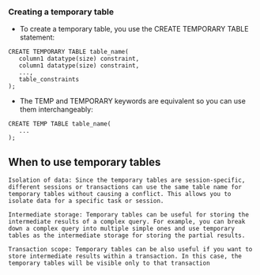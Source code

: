 ### Creating a temporary table

- To create a temporary table, you use the CREATE TEMPORARY TABLE statement:

```
CREATE TEMPORARY TABLE table_name(
   column1 datatype(size) constraint,
   column1 datatype(size) constraint,
   ...,
   table_constraints
);
```

- The TEMP and TEMPORARY keywords are equivalent so you can use them interchangeably:

```
CREATE TEMP TABLE table_name(
   ...
);
```


## When to use temporary tables
```
Isolation of data: Since the temporary tables are session-specific, different sessions or transactions can use the same table name for temporary tables without causing a conflict. This allows you to isolate data for a specific task or session.

Intermediate storage: Temporary tables can be useful for storing the intermediate results of a complex query. For example, you can break down a complex query into multiple simple ones and use temporary tables as the intermediate storage for storing the partial results.

Transaction scope: Temporary tables can be also useful if you want to store intermediate results within a transaction. In this case, the temporary tables will be visible only to that transaction
```
